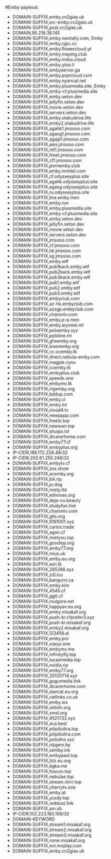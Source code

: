 #Emby
payloud:
  - DOMAIN-SUFFIX,emby.cn2gias.uk 
  - DOMAIN-SUFFIX,src-emby.cn2gias.uk 
  - DOMAIN-SUFFIX,post.cn2gias.uk 
  - DOMAIN,95.216.38.145 
  - DOMAIN-SUFFIX,emby.nexitally.com, Emby
  - DOMAIN-SUFFIX,emby.cjpc.cc 
  - DOMAIN-SUFFIX,emby.flowercloud.yt 
  - DOMAIN-SUFFIX,emby.maying.club 
  - DOMAIN-SUFFIX,emby.mdss.cloud 
  - DOMAIN-SUFFIX,emby.ytoo.li 
  - DOMAIN-SUFFIX,embyserver.ga 
  - DOMAIN-SUFFIX,emby.prprcloud.com 
  - DOMAIN-SUFFIX,emby.nyancat.net 
  - DOMAIN-SUFFIX,emby.plusmedia.site, Emby
  - DOMAIN-SUFFIX,emby-cf.plusmedia.site 
  - DOMAIN-SUFFIX,emby.xeton.dev 
  - DOMAIN-SUFFIX,jellyfin.xeton.dev 
  - DOMAIN-SUFFIX,movie.xeton.dev 
  - DOMAIN-SUFFIX,servers.xeton.dev 
  - DOMAIN-SUFFIX,emby.otakudrive.life 
  - DOMAIN-SUFFIX,emby2.otakudrive.life 
  - DOMAIN-SUFFIX,agahk1.jmsooo.com 
  - DOMAIN-SUFFIX,agasg1.jmsooo.com 
  - DOMAIN-SUFFIX,agajp1.jmsooo.com 
  - DOMAIN-SUFFIX,aws.jmsooo.com 
  - DOMAIN-SUFFIX,ntt1.jmsooo.com 
  - DOMAIN-SUFFIX,hinet.jmsooo.com 
  - DOMAIN-SUFFIX,cf1.jmsooo.com 
  - DOMAIN-SUFFIX,pornemby.club 
  - DOMAIN-SUFFIX,emby.immtel.com 
  - DOMAIN-SUFFIX,cf.odysseyplus.site 
  - DOMAIN-SUFFIX,agahk.odysseyplus.site 
  - DOMAIN-SUFFIX,agasg.odysseyplus.site 
  - DOMAIN-SUFFIX,ru.odysseyplus.site 
  - DOMAIN-SUFFIX,line.emby.men 
  - DOMAIN-SUFFIX,emby.run 
  - DOMAIN-SUFFIX,emby.plusmedia.site 
  - DOMAIN-SUFFIX,emby-cf.plusmedia.site 
  - DOMAIN-SUFFIX,emby.xeton.dev 
  - DOMAIN-SUFFIX,jellyfin.xeton.dev 
  - DOMAIN-SUFFIX,movie.xeton.dev 
  - DOMAIN-SUFFIX,servers.xeton.dev 
  - DOMAIN-SUFFIX,jmsooo.com 
  - DOMAIN-SUFFIX,cf.jmsooo.com 
  - DOMAIN-SUFFIX,hk.jmsooo.com 
  - DOMAIN-SUFFIX,sg.jmsooo.com 
  - DOMAIN-SUFFIX,emby.wtf 
  - DOMAIN-SUFFIX,pub1back.emby.wtf 
  - DOMAIN-SUFFIX,pub2back.emby.wtf 
  - DOMAIN-SUFFIX,pub3back.emby.wtf 
  - DOMAIN-SUFFIX,pub1.emby.wtf 
  - DOMAIN-SUFFIX,pub2.emby.wtf 
  - DOMAIN-SUFFIX,pub3.emby.wtf 
  - DOMAIN-SUFFIX,embyclub.com 
  - DOMAIN-SUFFIX,az-hk.embyclub.com 
  - DOMAIN-SUFFIX,azsgp.embyclub.com 
  - DOMAIN-SUFFIX,charontv.com 
  - DOMAIN-SUFFIX,emby.p-p.men 
  - DOMAIN-SUFFIX,emby.aiyowei.ml 
  - DOMAIN-SUFFIX,poloemby.xyz 
  - DOMAIN-SUFFIX,pololine.ml 
  - DOMAIN-SUFFIX,gfwemby.org 
  - DOMAIN-SUFFIX,loseremby.org 
  - DOMAIN-SUFFIX,cc.ccemby.tk 
  - DOMAIN-SUFFIX,direct.nebula-emby.com 
  - DOMAIN-SUFFIX,magpie.cyou 
  - DOMAIN-SUFFIX,ccemby.tk 
  - DOMAIN-SUFFIX,embyplus.club 
  - DOMAIN-SUFFIX,speedx.one 
  - DOMAIN-SUFFIX,embymv.tk 
  - DOMAIN-SUFFIX,mjjemby.org 
  - DOMAIN-SUFFIX,bddup.com 
  - DOMAIN-SUFFIX,emby.cl 
  - DOMAIN-SUFFIX,emby.ml 
  - DOMAIN-SUFFIX,nivod4.tv 
  - DOMAIN-SUFFIX,newpppp.com 
  - DOMAIN-SUFFIX,freetz.top 
  - DOMAIN-SUFFIX,newwan.top 
  - DOMAIN-SUFFIX,shuipo.lol 
  - DOMAIN-SUFFIX,dicarerhome.com 
  - DOMAIN-SUFFIX,emby77.cf 
  - DOMAIN-SUFFIX,embyplus.org 
  - IP-CIDR,188.172.228.49/32 
  - IP-CIDR,202.61.255.248/32 
  - DOMAIN-SUFFIX,embytv.cf 
  - DOMAIN-SUFFIX,zox.show 
  - DOMAIN-SUFFIX,acemby.org 
  - DOMAIN-SUFFIX,bili.rip 
  - DOMAIN-SUFFIX,ju.dog 
  - DOMAIN-SUFFIX,misty.ltd 
  - DOMAIN-SUFFIX,ednovas.org 
  - DOMAIN-SUFFIX,deja-vu.beauty 
  - DOMAIN-SUFFIX,studyfun.live 
  - DOMAIN-SUFFIX,charontv.com   
  - DOMAIN-SUFFIX,gtlx.org 
  - DOMAIN-SUFFIX,9191001.xyz 
  - DOMAIN-SUFFIX,carlos.trade 
  - DOMAIN-SUFFIX,agon.cf 
  - DOMAIN-SUFFIX,imetyou.top 
  - DOMAIN-SUFFIX,goodisp.org 
  - DOMAIN-SUFFIX,emby77.org 
  - DOMAIN-SUFFIX,mius.uk 
  - DOMAIN-SUFFIX,emby.eu.org 
  - DOMAIN-SUFFIX,wiri.tk 
  - DOMAIN-SUFFIX,285286.xyz 
  - DOMAIN-SUFFIX,zi0.icu 
  - DOMAIN-SUFFIX,bangumi.ca 
  - DOMAIN-SUFFIX,emby.kim 
  - DOMAIN-SUFFIX,4545.cf 
  - DOMAIN-SUFFIX,ggtt.cf 
  - DOMAIN-SUFFIX,mulgore.net 
  - DOMAIN-SUFFIX,happyav.eu.org 
  - DOMAIN-SUFFIX,emby.misakaf.org 
  - DOMAIN-SUFFIX,push-kr.cfprefer3.xyz 
  - DOMAIN-SUFFIX,push-kr.misakaf.org 
  - DOMAIN-SUFFIX,emby2.misakaf.org 
  - DOMAIN-SUFFIX,123456.al 
  - DOMAIN-SUFFIX,emby.pro 
  - DOMAIN-SUFFIX,xiaoyi.one 
  - DOMAIN-SUFFIX,embymv.me 
  - DOMAIN-SUFFIX,infinityfly.top 
  - DOMAIN-SUFFIX,lucasmedia.top 
  - DOMAIN-SUFFIX,nvidia.rip 
  - DOMAIN-SUFFIX,emby77.org 
  - DOMAIN-SUFFIX,20120714.xyz 
  - DOMAIN-SUFFIX,gugumedia.link 
  - DOMAIN-SUFFIX,dicarerhome.com 
  - DOMAIN-SUFFIX,starcat.eu.org 
  - DOMAIN-SUFFIX,catlinks.co.uk 
  - DOMAIN-SUFFIX,emby.ws 
  - DOMAIN-SUFFIX,ohhhh.org 
  - DOMAIN-SUFFIX,xmsl.org 
  - DOMAIN-SUFFIX,9521732.xyz 
  - DOMAIN-SUFFIX,aca.best 
  - DOMAIN-SUFFIX,pilipiliultra.top 
  - DOMAIN-SUFFIX,pilipiliultra.com 
  - DOMAIN-SUFFIX,polodns.xyz 
  - DOMAIN-SUFFIX,nijigem.by 
  - DOMAIN-SUFFIX,semby.ink 
  - DOMAIN-SUFFIX,embypaul.top 
  - DOMAIN-SUFFIX,lzlz.eu.org 
  - DOMAIN-SUFFIX,bgka.me 
  - DOMAIN-SUFFIX,foxcoo.top 
  - DOMAIN-SUFFIX,nebulae.top 
  - DOMAIN-SUFFIX,stream.ntrrr.top 
  - DOMAIN-SUFFIX,cherrytv.one 
  - DOMAIN-SUFFIX,emby.at 
  - DOMAIN-SUFFIX,ycxdy.top 
  - DOMAIN-SUFFIX,reddust.link 
  - DOMAIN-SUFFIX,am.sb 
  - IP-CIDR,102.223.180.108/32 
  - DOMAIN-KEYWORD  
  - DOMAIN-SUFFIX,stream1.misakaf.org 
  - DOMAIN-SUFFIX,stream2.misakaf.org 
  - DOMAIN-SUFFIX,stream3.misakaf.org
  - DOMAIN-SUFFIX,none.misakaf.org
  - DOMAIN-SUFFIX,evt.mxplay.com
  - DOMAIN-SUFFIX,emby.cn2gias.uk
